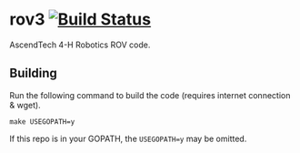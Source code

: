 # rov3 [![Build Status](https://travis-ci.org/jadr2ddude/rov3.svg?branch=master)](https://travis-ci.org/jadr2ddude/rov3)
AscendTech 4-H Robotics ROV code.
## Building
Run the following command to build the code (requires internet connection & wget).
```shell
make USEGOPATH=y
```
If this repo is in your GOPATH, the `USEGOPATH=y` may be omitted.
